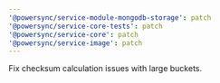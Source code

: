 ```yaml
---
'@powersync/service-module-mongodb-storage': patch
'@powersync/service-core-tests': patch
'@powersync/service-core': patch
'@powersync/service-image': patch
---
```


Fix checksum calculation issues with large buckets.
